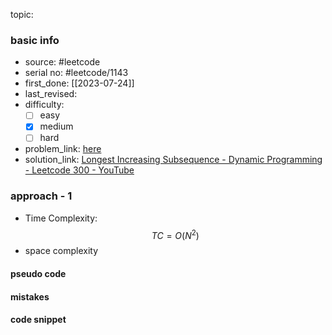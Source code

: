 topic:

### basic info
- source: #leetcode  
- serial no: #leetcode/1143
- first_done: [[2023-07-24]]
- last_revised:
- difficulty:
	- [ ] easy
	- [x] medium
	- [ ] hard
- problem_link: [here](https://leetcode.com/problems/longest-increasing-subsequence/description/)
- solution_link: [Longest Increasing Subsequence - Dynamic Programming - Leetcode 300 - YouTube](https://www.youtube.com/watch?v=cjWnW0hdF1Y)

### approach - 1
- Time Complexity: $$TC = O(N^2)$$
- space complexity

#### pseudo code

#### mistakes

#### code snippet
```python

```